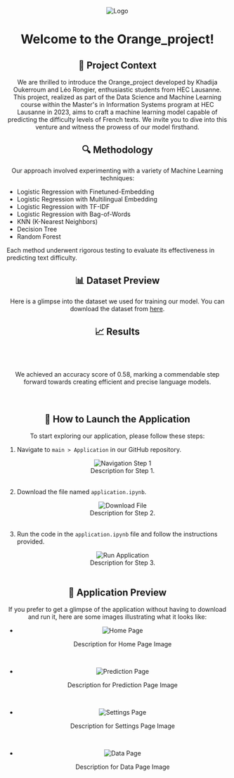 <p align="center">
  <img src="https://github.com/Leorongier/Orange_project/blob/main/Application/Logo_team_orange_DS&ML.png?raw=true" alt="Logo">
</p>

<h1 align="center">Welcome to the Orange_project!</h1>

<h2 align="center">🌟 Project Context</h2>
<p align="center">
We are thrilled to introduce the Orange_project developed by Khadija Oukerroum and Léo Rongier, enthusiastic students from HEC Lausanne. This project, realized as part of the Data Science and Machine Learning course within the Master's in Information Systems program at HEC Lausanne in 2023, aims to craft a machine learning model capable of predicting the difficulty levels of French texts. We invite you to dive into this venture and witness the prowess of our model firsthand.
</p>

<h2 align="center">🔍 Methodology</h2>
<p align="center">
Our approach involved experimenting with a variety of Machine Learning techniques:
<ul>
  <li>Logistic Regression with Finetuned-Embedding</li>
  <li>Logistic Regression with Multilingual Embedding</li>
  <li>Logistic Regression with TF-IDF</li>
  <li>Logistic Regression with Bag-of-Words</li>
  <li>KNN (K-Nearest Neighbors)</li>
  <li>Decision Tree</li>
  <li>Random Forest</li>
</ul>
Each method underwent rigorous testing to evaluate its effectiveness in predicting text difficulty.
</p>

<h2 align="center">📊 Dataset Preview</h2>
<p align="center">
Here is a glimpse into the dataset we used for training our model. You can download the dataset from <a href="https://github.com/Leorongier/Orange_project/blob/main/path/to/dataset.csv">here</a>.
</p>

<h2 align="center">📈 Results</h2>
<p align="center">
<br><br><br>
We achieved an accuracy score of 0.58, marking a commendable step forward towards creating efficient and precise language models.
<br><br><br>
</p>

<h2 align="center">🚀 How to Launch the Application</h2>
<p align="center">
To start exploring our application, please follow these steps:
<ol>
  <li>Navigate to <code>main > Application</code> in our GitHub repository.</li>
  <p align="center">
    <img src="https://github.com/Leorongier/Orange_project/blob/main/Images (not relevant)/Tuto_app_1.png?raw=true" alt="Navigation Step 1">
    <br>
    Description for Step 1.
    <br><br>
  </p>
  <li>Download the file named <code>application.ipynb</code>.</li>
  <p align="center">
    <img src="https://github.com/Leorongier/Orange_project/blob/main/Images (not relevant)/Tuto_app_2.png?raw=true" alt="Download File">
    <br>
    Description for Step 2.
    <br><br>
  </p>
  <li>Run the code in the <code>application.ipynb</code> file and follow the instructions provided.</li>
  <p align="center">
    <img src="https://github.com/Leorongier/Orange_project/blob/main/Images (not relevant)/Tuto_app_3.png?raw=true" alt="Run Application">
    <br>
    Description for Step 3.
    <br><br>
  </p>
</ol>
</p>

<h2 align="center">👀 Application Preview</h2>
<p align="center">
If you prefer to get a glimpse of the application without having to download and run it, here are some images illustrating what it looks like:
<ul>
  <li>
    <p align="center">
      <img src="https://github.com/Leorongier/Orange_project/blob/main/Images (not relevant)/Home_page_app.png?raw=true" alt="Home Page">
    </p>
    <p align="center">Description for Home Page Image</p>
    <br>
  </li>
  <li>
    <p align="center">
      <img src="https://github.com/Leorongier/Orange_project/blob/main/Images (not relevant)/Predict_page_app.png?raw=true" alt="Prediction Page">
    </p>
    <p align="center">Description for Prediction Page Image</p>
    <br>
  </li>
  <li>
    <p align="center">
      <img src="https://github.com/Leorongier/Orange_project/blob/main/Images (not relevant)/Param_page_app.png?raw=true" alt="Settings Page">
    </p>
    <p align="center">Description for Settings Page Image</p>
    <br>
  </li>
  <li>
    <p align="center">
      <img src="https://github.com/Leorongier/Orange_project/blob/main/Images (not relevant)/Data_page_app.png?raw=true" alt="Data Page">
    </p>
    <p align="center">Description for Data Page Image</p>
    <br>
  </li>
</ul>
</p>
